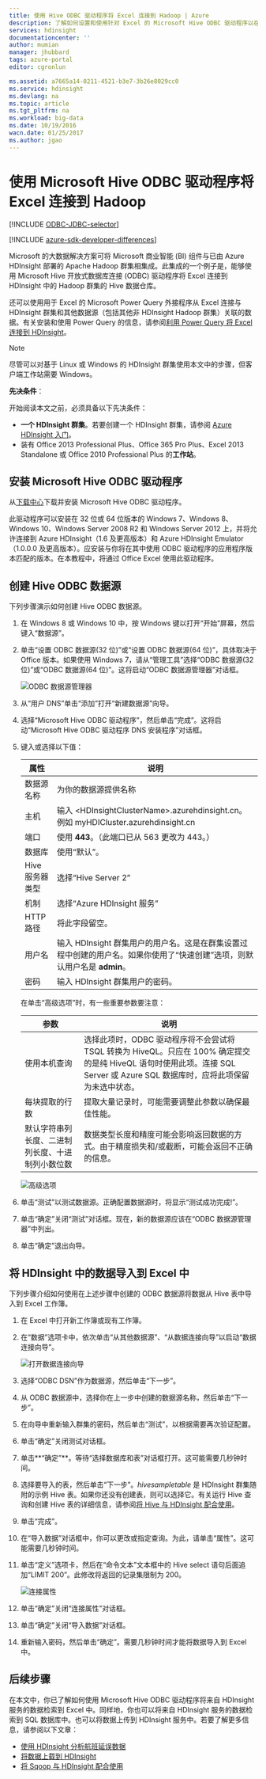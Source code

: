 ```yaml
---
title: 使用 Hive ODBC 驱动程序将 Excel 连接到 Hadoop | Azure
description: 了解如何设置和使用针对 Excel 的 Microsoft Hive ODBC 驱动程序以在 HDInsight 群集中查询数据。
services: hdinsight
documentationcenter: ''
author: mumian
manager: jhubbard
tags: azure-portal
editor: cgronlun

ms.assetid: a7665a14-0211-4521-b3e7-3b26e8029cc0
ms.service: hdinsight
ms.devlang: na
ms.topic: article
ms.tgt_pltfrm: na
ms.workload: big-data
ms.date: 10/19/2016
wacn.date: 01/25/2017
ms.author: jgao
---
```


# 使用 Microsoft Hive ODBC 驱动程序将 Excel 连接到 Hadoop
[!INCLUDE [ODBC-JDBC-selector](../../includes/hdinsight-selector-odbc-jdbc.md)]

[!INCLUDE [azure-sdk-developer-differences](../../includes/azure-sdk-developer-differences.md)]

Microsoft 的大数据解决方案可将 Microsoft 商业智能 (BI) 组件与已由 Azure HDInsight 部署的 Apache Hadoop 群集相集成。此集成的一个例子是，能够使用 Microsoft Hive 开放式数据库连接 (ODBC) 驱动程序将 Excel 连接到 HDInsight 中的 Hadoop 群集的 Hive 数据仓库。

还可以使用用于 Excel 的 Microsoft Power Query 外接程序从 Excel 连接与 HDInsight 群集和其他数据源（包括其他非 HDInsight Hadoop 群集）关联的数据。有关安装和使用 Power Query 的信息，请参阅[利用 Power Query 将 Excel 连接到 HDInsight][hdinsight-power-query]。

> [!NOTE]
尽管可以对基于 Linux 或 Windows 的 HDInsight 群集使用本文中的步骤，但客户端工作站需要 Windows。
> 
> 

**先决条件**：

开始阅读本文之前，必须具备以下先决条件：

* **一个 HDInsight 群集**。若要创建一个 HDInsight 群集，请参阅 [Azure HDInsight 入门][hdinsight-get-started]。
* 装有 Office 2013 Professional Plus、Office 365 Pro Plus、Excel 2013 Standalone 或 Office 2010 Professional Plus 的**工作站**。

## <a id="InstallHiveODBCDriver"></a> 安装 Microsoft Hive ODBC 驱动程序
从[下载中心][hive-odbc-driver-download]下载并安装 Microsoft Hive ODBC 驱动程序。

此驱动程序可以安装在 32 位或 64 位版本的 Windows 7、Windows 8、Windows 10、Windows Server 2008 R2 和 Windows Server 2012 上，并将允许连接到 Azure HDInsight（1.6 及更高版本）和 Azure HDInsight Emulator（1.0.0.0 及更高版本）。应安装与你将在其中使用 ODBC 驱动程序的应用程序版本匹配的版本。在本教程中，将通过 Office Excel 使用此驱动程序。

## <a id="CreateHiveODBCDataSource"></a> 创建 Hive ODBC 数据源
下列步骤演示如何创建 Hive ODBC 数据源。

1. 在 Windows 8 或 Windows 10 中，按 Windows 键以打开“开始”屏幕，然后键入“数据源”。
2. 单击“设置 ODBC 数据源(32 位)”或“设置 ODBC 数据源(64 位)”，具体取决于 Office 版本。如果使用 Windows 7，请从“管理工具”选择“ODBC 数据源(32 位)”或“ODBC 数据源(64 位)”。这将启动“ODBC 数据源管理器”对话框。

    ![ODBC 数据源管理器][img-hdi-simbahiveodbc-datasource-admin]  

3. 从“用户 DNS”单击“添加”打开“新建数据源”向导。
4. 选择“Microsoft Hive ODBC 驱动程序”，然后单击“完成”。这将启动“Microsoft Hive ODBC 驱动程序 DNS 安装程序”对话框。
5. 键入或选择以下值：

    | 属性 | 说明 |
    | --- | --- |
    | 数据源名称 |为你的数据源提供名称 |
    | 主机 |输入 &lt;HDInsightClusterName>.azurehdinsight.cn。例如 myHDICluster.azurehdinsight.cn |
    | 端口 |使用 <strong>443</strong>。（此端口已从 563 更改为 443。） |
    | 数据库 |使用“默认”。<strong></strong> |
    | Hive 服务器类型 |选择“Hive Server 2”<strong></strong> |
    | 机制 |选择“Azure HDInsight 服务”<strong></strong> |
    | HTTP 路径 |将此字段留空。 |
    | 用户名 |输入 HDInsight 群集用户的用户名。这是在群集设置过程中创建的用户名。如果你使用了“快速创建”选项，则默认用户名是 <strong>admin</strong>。 |
    | 密码 |输入 HDInsight 群集用户的密码。 |

    在单击“高级选项”时，有一些重要参数要注意：

    | 参数 | 说明 |
    | --- | --- |
    | 使用本机查询 |选择此项时，ODBC 驱动程序将不会尝试将 TSQL 转换为 HiveQL。只应在 100% 确定提交的是纯 HiveQL 语句时使用此项。连接 SQL Server 或 Azure SQL 数据库时，应将此项保留为未选中状态。 |
    | 每块提取的行数 |提取大量记录时，可能需要调整此参数以确保最佳性能。 |
    | 默认字符串列长度、二进制列长度、十进制列小数位数 |数据类型长度和精度可能会影响返回数据的方式。由于精度损失和/或截断，可能会返回不正确的信息。 |

    ![高级选项][img-HiveOdbc-DataSource-AdvancedOptions]  

1. 单击“测试”以测试数据源。正确配置数据源时，将显示“测试成功完成!”。
2. 单击“确定”关闭“测试”对话框。现在，新的数据源应该在“ODBC 数据源管理器”中列出。
3. 单击“确定”退出向导。

## <a id="ImportData"></a> 将 HDInsight 中的数据导入到 Excel 中
下列步骤介绍如何使用在上述步骤中创建的 ODBC 数据源将数据从 Hive 表中导入到 Excel 工作簿。

1. 在 Excel 中打开新工作簿或现有工作簿。
2. 在“数据”选项卡中，依次单击“从其他数据源”、“从数据连接向导”以启动“数据连接向导”。

    ![打开数据连接向导][img-hdi-simbahiveodbc.excel.dataconnection]  

3. 选择“ODBC DSN”作为数据源，然后单击“下一步”。
4. 从 ODBC 数据源中，选择你在上一步中创建的数据源名称，然后单击“下一步”。
5. 在向导中重新输入群集的密码，然后单击“测试”，以根据需要再次验证配置。
6. 单击“确定”关闭测试对话框。
7. 单击**“确定”**。等待“选择数据库和表”对话框打开。这可能需要几秒钟时间。
8. 选择要导入的表，然后单击“下一步”。*hivesampletable* 是 HDInsight 群集随附的示例 Hive 表。如果你还没有创建表，则可以选择它。有关运行 Hive 查询和创建 Hive 表的详细信息，请参阅[将 Hive 与 HDInsight 配合使用][hdinsight-use-hive]。
9. 单击“完成”。
10. 在“导入数据”对话框中，你可以更改或指定查询。为此，请单击“属性”。这可能需要几秒钟时间。
11. 单击“定义”选项卡，然后在“命令文本”文本框中的 Hive select 语句后面追加“LIMIT 200”。此修改将返回的记录集限制为 200。

    ![连接属性][img-hdi-simbahiveodbc-excel-connectionproperties]  

12. 单击“确定”关闭“连接属性”对话框。
13. 单击“确定”关闭“导入数据”对话框。
14. 重新输入密码，然后单击“确定”。需要几秒钟时间才能将数据导入到 Excel 中。

## <a id="nextsteps"></a>后续步骤
在本文中，你已了解如何使用 Microsoft Hive ODBC 驱动程序将来自 HDInsight 服务的数据检索到 Excel 中。同样地，你也可以将来自 HDInsight 服务的数据检索到 SQL 数据库中。也可以将数据上传到 HDInsight 服务中。若要了解更多信息，请参阅以下文章：

* [使用 HDInsight 分析航班延误数据][hdinsight-analyze-flight-data]
* [将数据上载到 HDInsight][hdinsight-upload-data]
* [将 Sqoop 与 HDInsight 配合使用][hdinsight-use-sqoop]

[hdinsight-use-sqoop]: ./hdinsight-use-sqoop.md
[hdinsight-analyze-flight-data]: ./hdinsight-analyze-flight-delay-data.md
[hdinsight-use-hive]: ./hdinsight-use-hive.md
[hdinsight-upload-data]: ./hdinsight-upload-data.md
[hdinsight-power-query]: ./hdinsight-connect-excel-power-query.md
[hdinsight-get-started]: ./hdinsight-hadoop-tutorial-get-started-windows.md

[hive-odbc-driver-download]: http://go.microsoft.com/fwlink/?LinkID=286698

[img-hdi-simbahiveodbc-datasource-admin]: ./media/hdinsight-connect-excel-hive-ODBC-driver/HDI.SimbaHiveOdbc.DataSourceAdmin1.png
[img-HiveOdbc-DataSource-AdvancedOptions]: ./media/hdinsight-connect-excel-hive-ODBC-driver/HDI.HiveOdbc.DataSource.AdvancedOptions1.png
[img-hdi-simbahiveodbc-excel-connectionproperties]: ./media/hdinsight-connect-excel-hive-ODBC-driver/HDI.SimbaHiveODBC.Excel.ConnectionProperties1.png
[img-hdi-simbahiveodbc.excel.dataconnection]: ./media/hdinsight-connect-excel-hive-ODBC-driver/HDI.SimbaHiveOdbc.Excel.DataConnection1.png

<!---HONumber=Mooncake_0120_2017-->